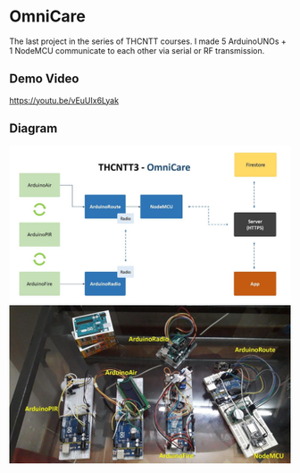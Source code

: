 # OmniCare
The last project in the series of THCNTT courses.
I made 5 ArduinoUNOs + 1 NodeMCU communicate to each other via serial or RF transmission.

## Demo Video
https://youtu.be/vEuUIx6Lyak

## Diagram
![diagram](https://github.com/kai618/omnicare/blob/master/image/schema-board_page-0001.jpg)  
![components](https://github.com/kai618/omnicare/blob/master/image/schema-board_page-0002.jpg)
